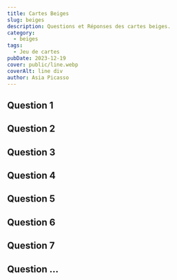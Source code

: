```yaml
---
title: Cartes Beiges
slug: beiges
description: Questions et Réponses des cartes beiges.
category:
  - beiges
tags:
  - Jeu de cartes
pubDate: 2023-12-19
cover: public/line.webp
coverAlt: line div
author: Asia Picasso
---
```

## Question 1

## Question 2

## Question 3

## Question 4

## Question 5

## Question 6

## Question 7

## Question ...